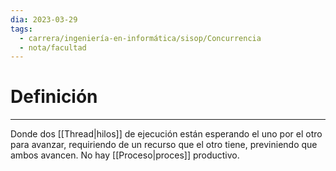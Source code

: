 ```yaml
---
dia: 2023-03-29
tags:
  - carrera/ingeniería-en-informática/sisop/Concurrencia
  - nota/facultad
---
```

# Definición
---
Donde dos [[Thread|hilos]] de ejecución están esperando el uno por el otro para avanzar, requiriendo de un recurso que el otro tiene, previniendo que ambos avancen. No hay [[Proceso|proces]] productivo.